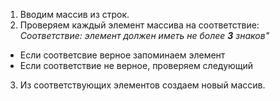 1. Вводим массив из строк.
2. Проверяем каждый элемент массива на соответствие:
    *Соответствие: элемент должен иметь не более **3** знаков"*
* Если соответсвие верное запоминаем элемент
* Если соответствие не верное, проверяем следующий
3. Из соответствующих элементов создаем новый массив.